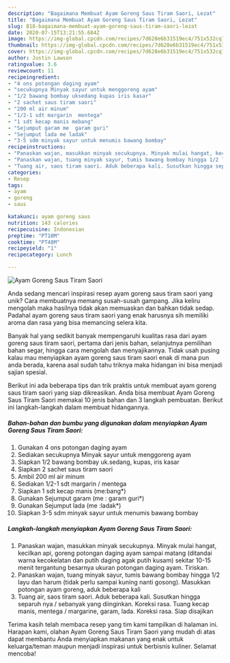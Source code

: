 ```yaml
---
description: "Bagaimana Membuat Ayam Goreng Saus Tiram Saori, Lezat"
title: "Bagaimana Membuat Ayam Goreng Saus Tiram Saori, Lezat"
slug: 818-bagaimana-membuat-ayam-goreng-saus-tiram-saori-lezat
date: 2020-07-15T13:21:55.684Z
image: https://img-global.cpcdn.com/recipes/7d628e6b31519ec4/751x532cq70/ayam-goreng-saus-tiram-saori-foto-resep-utama.jpg
thumbnail: https://img-global.cpcdn.com/recipes/7d628e6b31519ec4/751x532cq70/ayam-goreng-saus-tiram-saori-foto-resep-utama.jpg
cover: https://img-global.cpcdn.com/recipes/7d628e6b31519ec4/751x532cq70/ayam-goreng-saus-tiram-saori-foto-resep-utama.jpg
author: Justin Lawson
ratingvalue: 3.6
reviewcount: 11
recipeingredient:
- "4 ons potongan daging ayam"
- "secukupnya Minyak sayur untuk menggoreng ayam"
- "1/2 bawang bombay uksedang kupas iris kasar"
- "2 sachet saus tiram saori"
- "200 ml air minum"
- "1/2-1 sdt margarin  mentega"
- "1 sdt kecap manis mebang"
- "Sejumput garam me  garam guri"
- "Sejumput lada me ladak"
- "3-5 sdm minyak sayur untuk menumis bawang bombay"
recipeinstructions:
- "Panaskan wajan, masukkan minyak secukupnya. Minyak mulai hangat, kecilkan api, goreng potongan daging ayam sampai matang (ditandai warna kecokelatan dan putih daging agak putih kusam) sekitar 10-15 menit tergantung besarnya ukuran potongan daging ayam. Tiriskan."
- "Panaskan wajan, tuang minyak sayur, tumis bawang bombay hingga 1/2 layu dan harum (tidak perlu sampai kuning nanti gosong). Masukkan potongan ayam goreng, aduk beberapa kali"
- "Tuang air, saos tiram saori. Aduk beberapa kali. Susutkan hingga separuh nya / sebanyak yang diinginkan. Koreksi rasa. Tuang kecap manis, mentega / margarine, garam, lada. Koreksi rasa. Siap disajikan"
categories:
- Resep
tags:
- ayam
- goreng
- saus

katakunci: ayam goreng saus 
nutrition: 143 calories
recipecuisine: Indonesian
preptime: "PT10M"
cooktime: "PT48M"
recipeyield: "1"
recipecategory: Lunch

---
```



![Ayam Goreng Saus Tiram Saori](https://img-global.cpcdn.com/recipes/7d628e6b31519ec4/751x532cq70/ayam-goreng-saus-tiram-saori-foto-resep-utama.jpg)

Anda sedang mencari inspirasi resep ayam goreng saus tiram saori yang unik? Cara membuatnya memang susah-susah gampang. Jika keliru mengolah maka hasilnya tidak akan memuaskan dan bahkan tidak sedap. Padahal ayam goreng saus tiram saori yang enak harusnya sih memiliki aroma dan rasa yang bisa memancing selera kita.

Banyak hal yang sedikit banyak mempengaruhi kualitas rasa dari ayam goreng saus tiram saori, pertama dari jenis bahan, selanjutnya pemilihan bahan segar, hingga cara mengolah dan menyajikannya. Tidak usah pusing kalau mau menyiapkan ayam goreng saus tiram saori enak di mana pun anda berada, karena asal sudah tahu triknya maka hidangan ini bisa menjadi sajian spesial.




Berikut ini ada beberapa tips dan trik praktis untuk membuat ayam goreng saus tiram saori yang siap dikreasikan. Anda bisa membuat Ayam Goreng Saus Tiram Saori memakai 10 jenis bahan dan 3 langkah pembuatan. Berikut ini langkah-langkah dalam membuat hidangannya.

<!--inarticleads1-->

##### Bahan-bahan dan bumbu yang digunakan dalam menyiapkan Ayam Goreng Saus Tiram Saori:

1. Gunakan 4 ons potongan daging ayam
1. Sediakan secukupnya Minyak sayur untuk menggoreng ayam
1. Siapkan 1/2 bawang bombay uk.sedang, kupas, iris kasar
1. Siapkan 2 sachet saus tiram saori
1. Ambil 200 ml air minum
1. Sediakan 1/2-1 sdt margarin / mentega
1. Siapkan 1 sdt kecap manis (me:bang*)
1. Gunakan Sejumput garam (me : garam guri*)
1. Gunakan Sejumput lada (me :ladak*)
1. Siapkan 3-5 sdm minyak sayur untuk menumis bawang bombay




<!--inarticleads2-->

##### Langkah-langkah menyiapkan Ayam Goreng Saus Tiram Saori:

1. Panaskan wajan, masukkan minyak secukupnya. Minyak mulai hangat, kecilkan api, goreng potongan daging ayam sampai matang (ditandai warna kecokelatan dan putih daging agak putih kusam) sekitar 10-15 menit tergantung besarnya ukuran potongan daging ayam. Tiriskan.
1. Panaskan wajan, tuang minyak sayur, tumis bawang bombay hingga 1/2 layu dan harum (tidak perlu sampai kuning nanti gosong). Masukkan potongan ayam goreng, aduk beberapa kali
1. Tuang air, saos tiram saori. Aduk beberapa kali. Susutkan hingga separuh nya / sebanyak yang diinginkan. Koreksi rasa. Tuang kecap manis, mentega / margarine, garam, lada. Koreksi rasa. Siap disajikan




Terima kasih telah membaca resep yang tim kami tampilkan di halaman ini. Harapan kami, olahan Ayam Goreng Saus Tiram Saori yang mudah di atas dapat membantu Anda menyiapkan makanan yang enak untuk keluarga/teman maupun menjadi inspirasi untuk berbisnis kuliner. Selamat mencoba!

